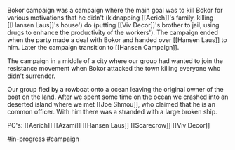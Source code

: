 Bokor campaign was a campaign where the main goal was to kill Bokor for various motivations that he didn't (kidnapping [[Aerich]]'s family, killing [[Hansen Laus]]'s house') do (putting [[Viv Decor]]'s brother to jail, using drugs to enhance the productivity of the workers'). The campaign ended when the party made a deal with Bokor and handed over [[Hansen Laus]] to him. Later the campaign transition to [[Hansen Campaign]].

The campaign in a middle of a city where our group had wanted to join the resistance movement when Bokor attacked the town killing everyone who didn't surrender.

Our group fled by a rowboat onto a ocean leaving the original owner of the boat on the land.
After we spent some time on the ocean we crashed into an deserted island where we met [[Joe Shmou]], who claimed that he is an common officer.
With him there was a stranded with a large broken ship.




PC's:
[[Aerich]]
[[Azami]]
[[Hansen Laus]]
[[Scarecrow]]
[[Viv Decor]]

#in-progress #campaign 